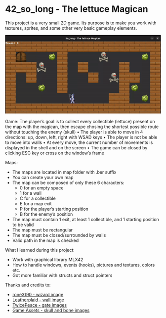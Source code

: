 # 42_so_long - The lettuce Magican
This project is a very small 2D game. Its purpose is to make you work with textures, sprites, and some other very basic gameplay elements.

![So_long gameplay](https://github.com/m-bartos/42_so_long/blob/main/assets_readme/so_long.gif)

Game:
The player’s goal is to collect every collectible (lettuce) present on the map with the magican, then escape
chosing the shortest possible route without touching the enemy (skull)
• The player is able to move in 4 directions: up, down, left, right with WSAD keys
• The player is not be able to move into walls
• At every move, the current number of movements is displayed in the shell and on the screen
• The game can be closed by clicking ESC key or cross on the window’s frame 

Maps:
* The maps are located in map folder with .ber suffix
* You can create your own map
* The map can be composed of only these 6 characters:
  - 0 for an empty space
  - 1 for a wall
  - C for a collectible
  - E for a map exit
  - P for the player’s starting position
  - B for the enemy’s position
* The map must contain 1 exit, at least 1 collectible, and 1 starting position to
be valid
* The map must be rectangular
* The map must be closed/surrounded by walls
* Valid path in the map is checked

What I learned during this project:
- Work with graphical library MLX42
- How to handle windows, events (hooks), pictures and textures, colors etc.
- Got more familiar with structs and struct pointers

Thanks and credits to:
* [rone3190 - wizard image](https://rone3190.itch.io/wizard-128x128)
* [Leatherplaid - wall image](https://leatherplaid.itch.io/pixel-walls-and-floor-64x64-and-128x128)
* [TwicePeace - gate images](https://twicepeace.itch.io/rpg-maker-maps)
* [Game Assets - skull and bone images](https://free-game-assets.itch.io/free-undead-loot-game-icons?download)

